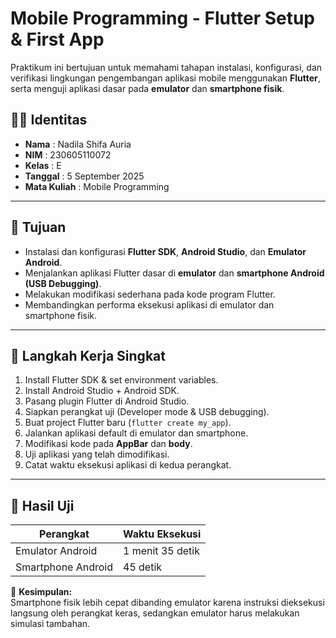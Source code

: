 # Mobile Programming - Flutter Setup & First App

Praktikum ini bertujuan untuk memahami tahapan instalasi, konfigurasi, dan verifikasi lingkungan pengembangan aplikasi mobile menggunakan **Flutter**, serta menguji aplikasi dasar pada **emulator** dan **smartphone fisik**.

## 👩‍🎓 Identitas
- **Nama**  : Nadila Shifa Auria  
- **NIM**   : 230605110072  
- **Kelas** : E  
- **Tanggal** : 5 September 2025  
- **Mata Kuliah** : Mobile Programming  

---

## 🎯 Tujuan
- Instalasi dan konfigurasi **Flutter SDK**, **Android Studio**, dan **Emulator Android**.  
- Menjalankan aplikasi Flutter dasar di **emulator** dan **smartphone Android (USB Debugging)**.  
- Melakukan modifikasi sederhana pada kode program Flutter.  
- Membandingkan performa eksekusi aplikasi di emulator dan smartphone fisik.  

---

## 📝 Langkah Kerja Singkat
1. Install Flutter SDK & set environment variables.  
2. Install Android Studio + Android SDK.  
3. Pasang plugin Flutter di Android Studio.  
4. Siapkan perangkat uji (Developer mode & USB debugging).  
5. Buat project Flutter baru (`flutter create my_app`).  
6. Jalankan aplikasi default di emulator dan smartphone.  
7. Modifikasi kode pada **AppBar** dan **body**.  
8. Uji aplikasi yang telah dimodifikasi.  
9. Catat waktu eksekusi aplikasi di kedua perangkat.  

---

## 📸 Hasil Uji
| Perangkat             | Waktu Eksekusi |
|------------------------|----------------|
| Emulator Android       | 1 menit 35 detik |
| Smartphone Android     | 45 detik |

📌 **Kesimpulan:**  
Smartphone fisik lebih cepat dibanding emulator karena instruksi dieksekusi langsung oleh perangkat keras, sedangkan emulator harus melakukan simulasi tambahan.  
